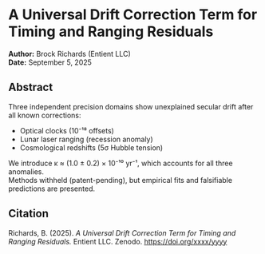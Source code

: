 # A Universal Drift Correction Term for Timing and Ranging Residuals

**Author:** Brock Richards (Entient LLC)  
**Date:** September 5, 2025  

## Abstract
Three independent precision domains show unexplained secular drift after all known corrections:  
- Optical clocks (10⁻¹⁸ offsets)  
- Lunar laser ranging (recession anomaly)  
- Cosmological redshifts (5σ Hubble tension)  

We introduce κ ≈ (1.0 ± 0.2) × 10⁻¹⁰ yr⁻¹, which accounts for all three anomalies.  
Methods withheld (patent-pending), but empirical fits and falsifiable predictions are presented.

## Citation
Richards, B. (2025). *A Universal Drift Correction Term for Timing and Ranging Residuals.* Entient LLC. Zenodo. https://doi.org/xxxx/yyyy
